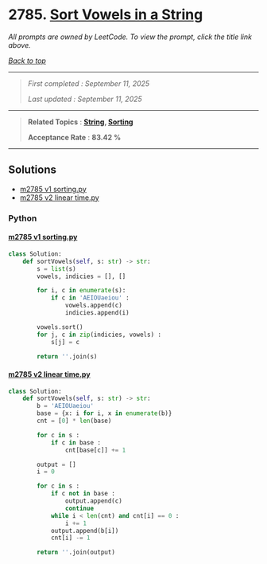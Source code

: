 # 2785. [Sort Vowels in a String](<https://leetcode.com/problems/sort-vowels-in-a-string>)

*All prompts are owned by LeetCode. To view the prompt, click the title link above.*

*[Back to top](<../README.md>)*

------

> *First completed : September 11, 2025*
>
> *Last updated : September 11, 2025*

------

> **Related Topics** : **[String](<by_topic/String.md>), [Sorting](<by_topic/Sorting.md>)**
>
> **Acceptance Rate** : **83.42 %**

------

## Solutions

- [m2785 v1 sorting.py](<../my-submissions/m2785 v1 sorting.py>)
- [m2785 v2 linear time.py](<../my-submissions/m2785 v2 linear time.py>)
### Python
#### [m2785 v1 sorting.py](<../my-submissions/m2785 v1 sorting.py>)
```Python
class Solution:
    def sortVowels(self, s: str) -> str:
        s = list(s)
        vowels, indicies = [], []

        for i, c in enumerate(s):
            if c in 'AEIOUaeiou' :
                vowels.append(c)
                indicies.append(i)

        vowels.sort()
        for j, c in zip(indicies, vowels) :
            s[j] = c

        return ''.join(s)
```

#### [m2785 v2 linear time.py](<../my-submissions/m2785 v2 linear time.py>)
```Python
class Solution:
    def sortVowels(self, s: str) -> str:
        b = 'AEIOUaeiou'
        base = {x: i for i, x in enumerate(b)}
        cnt = [0] * len(base)

        for c in s :
            if c in base :
                cnt[base[c]] += 1

        output = []
        i = 0

        for c in s :
            if c not in base :
                output.append(c)
                continue
            while i < len(cnt) and cnt[i] == 0 :
                i += 1
            output.append(b[i])
            cnt[i] -= 1

        return ''.join(output)
```

